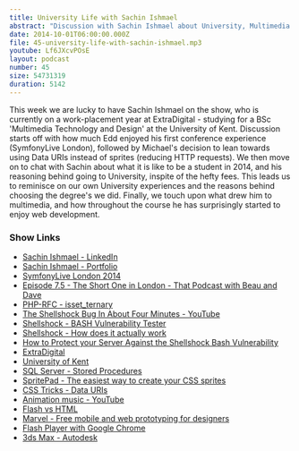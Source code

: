 ```yaml
---
title: University Life with Sachin Ishmael
abstract: "Discussion with Sachin Ishmael about University, Multimedia and 'HTML vs. Flash'"
date: 2014-10-01T06:00:00.000Z
file: 45-university-life-with-sachin-ishmael.mp3
youtube: Lf6JXcvPOsE
layout: podcast
number: 45
size: 54731319
duration: 5142
---
```


This week we are lucky to have Sachin Ishmael on the show, who is currently on a work-placement year at ExtraDigital - studying for a BSc 'Multimedia Technology and Design' at the University of Kent.
Discussion starts off with how much Edd enjoyed his first conference experience (SymfonyLive London), followed by Michael's decision to lean towards using Data URIs instead of sprites (reducing HTTP requests).
We then move on to chat with Sachin about what it is like to be a student in 2014, and his reasoning behind going to University, inspite of the hefty fees.
This leads us to reminisce on our own University experiences and the reasons behind choosing the degree's we did.
Finally, we touch upon what drew him to multimedia, and how throughout the course he has surprisingly started to enjoy web development.

### Show Links

- [Sachin Ishmael - LinkedIn](http://uk.linkedin.com/pub/sachin-ishmael/82/b6/3b1)
- [Sachin Ishmael - Portfolio](http://si75.student.eda.kent.ac.uk/portfolio)
- [SymfonyLive London 2014](http://london2014.live.symfony.com/)
- [Episode 7.5 - The Short One in London - That Podcast with Beau and Dave](http://thatpodcast.io/episodes/episode-7-5-the-short-one-in-london/)
- [PHP-RFC - isset_ternary](https://wiki.php.net/rfc/isset_ternary)
- [The Shellshock Bug In About Four Minutes - YouTube](http://www.youtube.com/watch?v=aKShnpOXqn0)
- [Shellshock - BASH Vulnerability Tester](https://shellshocker.net/)
- [Shellshock - How does it actually work](http://fedoramagazine.org/shellshock-how-does-it-actually-work/)
- [How to Protect your Server Against the Shellshock Bash Vulnerability](https://www.digitalocean.com/community/tutorials/how-to-protect-your-server-against-the-shellshock-bash-vulnerability)
- [ExtraDigital](http://www.extradigital.co.uk/)
- [University of Kent](http://www.kent.ac.uk/)
- [SQL Server - Stored Procedures](http://www.mssqltips.com/sqlservertutorial/160/sql-server-stored-procedure/)
- [SpritePad - The easiest way to create your CSS sprites](http://wearekiss.com/spritepad)
- [CSS Tricks - Data URIs](http://css-tricks.com/data-uris/)
- [Animation music - YouTube](https://www.youtube.com/watch?v=4-a85ZbuTxM)
- [Flash vs HTML](http://flashvhtml.com/)
- [Marvel - Free mobile and web prototyping for designers](https://marvelapp.com/)
- [Flash Player with Google Chrome](http://helpx.adobe.com/flash-player/kb/flash-player-google-chrome.html)
- [3ds Max - Autodesk](http://www.autodesk.co.uk/products/3ds-max/overview)
